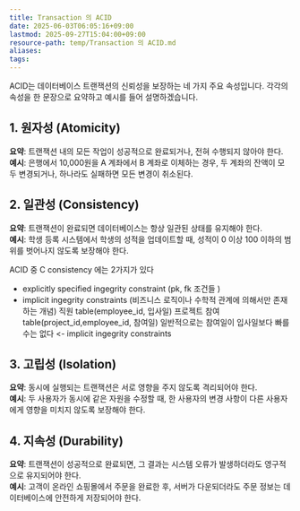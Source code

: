 ```yaml
---
title: Transaction 의 ACID
date: 2025-06-03T06:05:16+09:00
lastmod: 2025-09-27T15:04:00+09:00
resource-path: temp/Transaction 의 ACID.md
aliases: 
tags: 
---
```

ACID는 데이터베이스 트랜잭션의 신뢰성을 보장하는 네 가지 주요 속성입니다. 각각의 속성을 한 문장으로 요약하고 예시를 들어 설명하겠습니다.

## 1. 원자성 (Atomicity)
**요약**: 트랜잭션 내의 모든 작업이 성공적으로 완료되거나, 전혀 수행되지 않아야 한다.  
**예시**: 은행에서 10,000원을 A 계좌에서 B 계좌로 이체하는 경우, 두 계좌의 잔액이 모두 변경되거나, 하나라도 실패하면 모든 변경이 취소된다.

## 2. 일관성 (Consistency)
**요약**: 트랜잭션이 완료되면 데이터베이스는 항상 일관된 상태를 유지해야 한다.  
**예시**: 학생 등록 시스템에서 학생의 성적을 업데이트할 때, 성적이 0 이상 100 이하의 범위를 벗어나지 않도록 보장해야 한다.

ACID 중 C consistency 에는 2가지가 있다
- explicitly specified ingegrity constraint (pk, fk  조건들 )
- implicit ingegrity constraints (비즈니스 로직이나 수학적 관계에 의해서만 존재하는 개념)
직원 table(employee_id, 입사일) 프로젝트 참여 table(project_id,employee_id, 참여일)
일반적으로는 참여일이 입사일보다 빠를 수는 없다 <- implicit ingegrity constraints

## 3. 고립성 (Isolation)
**요약**: 동시에 실행되는 트랜잭션은 서로 영향을 주지 않도록 격리되어야 한다.  
**예시**: 두 사용자가 동시에 같은 자원을 수정할 때, 한 사용자의 변경 사항이 다른 사용자에게 영향을 미치지 않도록 보장해야 한다.

## 4. 지속성 (Durability)
**요약**: 트랜잭션이 성공적으로 완료되면, 그 결과는 시스템 오류가 발생하더라도 영구적으로 유지되어야 한다.  
**예시**: 고객이 온라인 쇼핑몰에서 주문을 완료한 후, 서버가 다운되더라도 주문 정보는 데이터베이스에 안전하게 저장되어야 한다.



